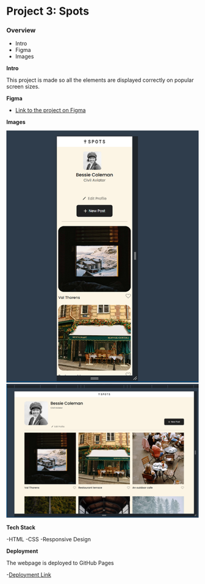 # Project 3: Spots

### Overview

- Intro
- Figma
- Images

**Intro**

This project is made so all the elements are displayed correctly on popular screen sizes.

**Figma**

- [Link to the project on Figma](https://www.figma.com/file/BBNm2bC3lj8QQMHlnqRsga/Sprint-3-Project-%E2%80%94-Spots?type=design&node-id=2%3A60&mode=design&t=afgNFybdorZO6cQo-1)

**Images**

![Mobile](./images/demo/mobile.png)
![Desktop](./images/demo/desktop.png)

**Tech Stack**

-HTML
-CSS
-Responsive Design

**Deployment**

The webpage is deployed to GitHub Pages

-[Deployment Link](https://layz092.github.io/se_project_spots/)
